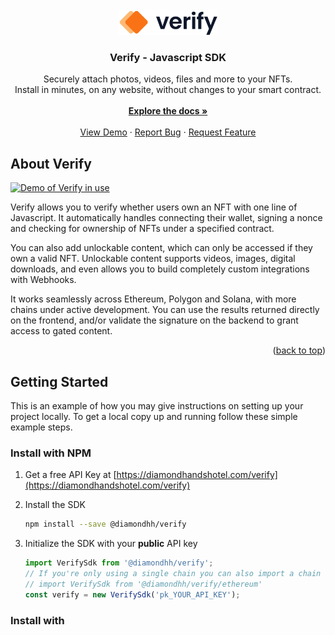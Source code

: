 <div id="top"></div>

<!-- PROJECT LOGO -->
<br />
<div align="center">
  <a href="https://github.com/DiamondHandsHotel/verify">
    <img src="images/logo.svg" alt="Verify logo" height="40" width="auto">
  </a>

  <h3 align="center">Verify - Javascript SDK</h3>

  <p align="center">
    Securely attach photos, videos, files and more to your NFTs.<br />Install in minutes, on any website, without changes to your smart contract.
    <br />
    <br />
    <a href="https://docs.dmnd.network/api-products/verify"><strong>Explore the docs »</strong></a>
    <br />
    <br />
    <a href="https://diamondhandshotel.com/verify">View Demo</a>
    ·
    <a href="https://github.com/DiamondHandsHotel/verify/issues">Report Bug</a>
    ·
    <a href="https://github.com/DiamondHandsHotel/verify/issues">Request Feature</a>
  </p>
</div>


<!-- Demo/about -->
## About Verify

[![Demo of Verify in use][product-screenshot]](https://diamondhandshotel.com/verify)

Verify allows you to verify whether users own an NFT with one line of Javascript. It automatically handles connecting their wallet, signing a nonce and checking for ownership of NFTs under a specified contract.

You can also add unlockable content, which can only be accessed if they own a valid NFT. Unlockable content supports videos, images, digital downloads, and even allows you to build completely custom integrations with Webhooks.

It works seamlessly across Ethereum, Polygon and Solana, with more chains under active development. You can use the results returned directly on the frontend, and/or validate the signature on the backend to grant access to gated content.

<p align="right">(<a href="#top">back to top</a>)</p>


<!-- GETTING STARTED -->
## Getting Started

This is an example of how you may give instructions on setting up your project locally.
To get a local copy up and running follow these simple example steps.

### Install with NPM

1. Get a free API Key at [https://diamondhandshotel.com/verify](https://diamondhandshotel.com/verify)
2. Install the SDK

   ```sh
   npm install --save @diamondhh/verify
   ```
3. Initialize the SDK with your **public** API key

   ```js
   import VerifySdk from '@diamondhh/verify';
   // If you're only using a single chain you can also import a chain specific version
   // import VerifySdk from '@diamondhh/verify/ethereum'
   const verify = new VerifySdk('pk_YOUR_API_KEY');
   ```

### Install with <script>

1. Get a free API Key at [https://diamondhandshotel.com/verify](https://diamondhandshotel.com/verify)
2. Add the script tag before your closing body tag

   ```html
   <script src="https://unpkg.com/@diamondhh/verify/dist/verify.umd.js"></script>
   ```
3. Initialize the SDK with your **public** API key

   ```js
   var verify = new VerifySdk('pk_YOUR_API_KEY');
   ```

<p align="right">(<a href="#top">back to top</a>)</p>



<!-- USAGE EXAMPLES -->
## Usage

Start a verification attempt by calling `verify.nft()` with a configuration object for the contract.
This returns a promise which will resolve on successful attempt (no errors), or reject if the user
closed the connection dialog or refused the wallet connection.

```js
await verify.nft({
  chain: 'ETH',
  contract: '0xbc4ca0eda7647a8ab7c2061c2e118a18a936f13d'
})
```

You can pass additional arguments to customise the connection window, link to marketplace listings
and request access to unlockable content.

_For more examples, please refer to the [Documentation](https://docs.dmnd.network/api-products/verify/browser-sdk)_

<p align="right">(<a href="#top">back to top</a>)</p>



<!-- ROADMAP -->
## Roadmap

- [x] Ethereum ERC721 support
- [x] Polygon ERC721 support
- [x] Solana Metaplex support
- [ ] Ethereum ERC1155 support (WIP)
- [ ] Polygon ERC1155 support (WIP)
- [ ] Solana SPL Token support (WIP)

See the [open issues](https://github.com/DiamondHandsHotel/verify/issues) for a full list of proposed features (and known issues).

<p align="right">(<a href="#top">back to top</a>)</p>



<!-- CONTRIBUTING -->
## Contributing

This repository contains only prebuilt libraries for the Verify SDK, and the source is not
available at this time (though we have plans to release it!). As such, we're not accepting
code contributions.

If you have a suggestion that would make Verify better or a bug report (excluding security issues)
please open an issue.

If you've identified a security issue or bug please send us the details confidentially via our
website at https://diamondhandshotel.com/contact by selecting "Report a security issue" in the form.

Don't forget to give the project a star if you like it! Thanks again!

<p align="right">(<a href="#top">back to top</a>)</p>



<!-- LICENSE -->
## License

Distributed under the ISC License. See `LICENSE.txt` for more information.

<p align="right">(<a href="#top">back to top</a>)</p>



<!-- CONTACT -->
## Contact

Diamond Hands Hotel - [@DiamondHH](https://twitter.com/DiamondHH) - frontdesk@diamondhandshotel.com

Project Link: [https://github.com/DiamondHandsHotel/verify](https://github.com/DiamondHandsHotel/verify)

<p align="right">(<a href="#top">back to top</a>)</p>



<!-- ACKNOWLEDGMENTS -->
## Acknowledgments

* [ethers.js](https://github.com/ethers-io/ethers.js/)
* [Tailwind CSS](https://github.com/tailwindlabs/tailwindcss)

<p align="right">(<a href="#top">back to top</a>)</p>



<!-- MARKDOWN LINKS & IMAGES -->
[product-screenshot]: images/demo.gif